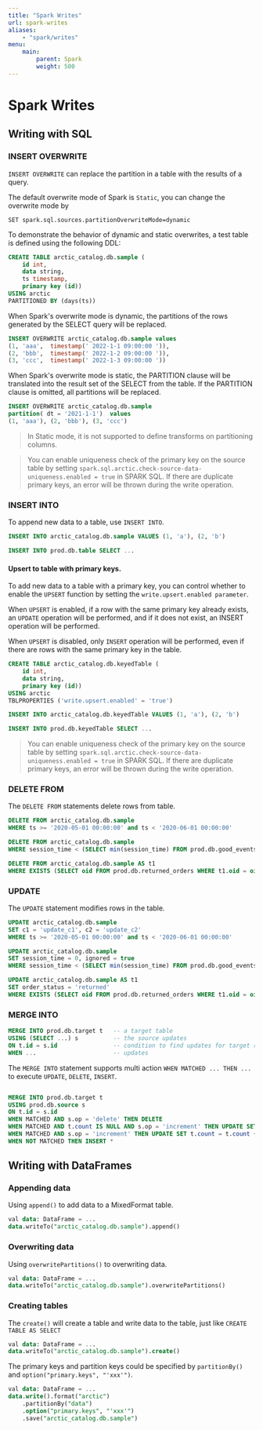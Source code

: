 ```yaml
---
title: "Spark Writes"
url: spark-writes
aliases:
    - "spark/writes"
menu:
    main:
        parent: Spark
        weight: 500
---
```

# Spark Writes
## Writing with SQL

### INSERT OVERWRITE

`INSERT OVERWRITE` can replace the partition in a table with the results of a query.

The default overwrite mode of Spark is `Static`, you can change the overwrite mode by

```
SET spark.sql.sources.partitionOverwriteMode=dynamic
```

To demonstrate the behavior of dynamic and static overwrites, a test table is defined using the following DDL:

```sql
CREATE TABLE arctic_catalog.db.sample (
    id int,
    data string,
    ts timestamp,
    primary key (id))
USING arctic
PARTITIONED BY (days(ts))
```

When Spark's overwrite mode is dynamic, the partitions of the rows generated by the SELECT query will be replaced.

```sql
INSERT OVERWRITE arctic_catalog.db.sample values 
(1, 'aaa',  timestamp(' 2022-1-1 09:00:00 ')), 
(2, 'bbb',  timestamp(' 2022-1-2 09:00:00 ')), 
(3, 'ccc',  timestamp(' 2022-1-3 09:00:00 '))
```

When Spark's overwrite mode is static, the PARTITION clause will be translated into the result set of the SELECT from
the table. If the PARTITION clause is omitted, all partitions will be replaced.

```sql
INSERT OVERWRITE arctic_catalog.db.sample 
partition( dt = '2021-1-1')  values 
(1, 'aaa'), (2, 'bbb'), (3, 'ccc') 
```

> In Static mode, it is not supported to define transforms on partitioning columns.

> You can enable uniqueness check of the primary key on the source table by setting
> `spark.sql.arctic.check-source-data-uniqueness.enabled = true` in SPARK SQL. If there are duplicate primary keys,
> an error will be thrown during the write operation.

### INSERT INTO

To append new data to a table, use `INSERT INTO`.

```sql
INSERT INTO arctic_catalog.db.sample VALUES (1, 'a'), (2, 'b')

INSERT INTO prod.db.table SELECT ...
```

#### Upsert to table with primary keys.

To add new data to a table with a primary key, you can control whether to enable the `UPSERT` function by setting
the `write.upsert.enabled parameter`.

When `UPSERT` is enabled, if a row with the same primary key already exists, an `UPDATE` operation will be performed, 
and if it does not exist, an INSERT operation will be performed.

When `UPSERT` is disabled, only `INSERT` operation will be performed, 
even if there are rows with the same primary key in the table.

```sql
CREATE TABLE arctic_catalog.db.keyedTable (
    id int,
    data string,
    primary key (id))
USING arctic
TBLPROPERTIES ('write.upsert.enabled' = 'true')
```

```sql
INSERT INTO arctic_catalog.db.keyedTable VALUES (1, 'a'), (2, 'b')

INSERT INTO prod.db.keyedTable SELECT ...
```

> You can enable uniqueness check of the primary key on the source table by setting
> `spark.sql.arctic.check-source-data-uniqueness.enabled = true` in SPARK SQL. If there are duplicate primary keys,
> an error will be thrown during the write operation.
> 
### DELETE FROM

The `DELETE FROM` statements delete rows from table.

```sql
DELETE FROM arctic_catalog.db.sample
WHERE ts >= '2020-05-01 00:00:00' and ts < '2020-06-01 00:00:00'

DELETE FROM arctic_catalog.db.sample
WHERE session_time < (SELECT min(session_time) FROM prod.db.good_events)

DELETE FROM arctic_catalog.db.sample AS t1
WHERE EXISTS (SELECT oid FROM prod.db.returned_orders WHERE t1.oid = oid)
```

### UPDATE

The `UPDATE` statement modifies rows in the table.

```sql
UPDATE arctic_catalog.db.sample
SET c1 = 'update_c1', c2 = 'update_c2'
WHERE ts >= '2020-05-01 00:00:00' and ts < '2020-06-01 00:00:00'

UPDATE arctic_catalog.db.sample
SET session_time = 0, ignored = true
WHERE session_time < (SELECT min(session_time) FROM prod.db.good_events)

UPDATE arctic_catalog.db.sample AS t1
SET order_status = 'returned'
WHERE EXISTS (SELECT oid FROM prod.db.returned_orders WHERE t1.oid = oid)
```

### MERGE INTO

```sql 
MERGE INTO prod.db.target t   -- a target table
USING (SELECT ...) s          -- the source updates
ON t.id = s.id                -- condition to find updates for target rows
WHEN ...                      -- updates
```

The `MERGE INTO` statement supports multi action `WHEN MATCHED ... THEN ...` to execute `UPDATE`, `DELETE`, `INSERT`.

```sql 

MERGE INTO prod.db.target t   
USING prod.db.source s       
ON t.id = s.id             
WHEN MATCHED AND s.op = 'delete' THEN DELETE
WHEN MATCHED AND t.count IS NULL AND s.op = 'increment' THEN UPDATE SET t.count = 0
WHEN MATCHED AND s.op = 'increment' THEN UPDATE SET t.count = t.count + 1          
WHEN NOT MATCHED THEN INSERT *

```

## Writing with DataFrames

### Appending data

Using `append()` to add data to a MixedFormat table.

```sql
val data: DataFrame = ...
data.writeTo("arctic_catalog.db.sample").append()
```
 
### Overwriting data

Using `overwritePartitions()` to overwriting data.

```sql
val data: DataFrame = ...
data.writeTo("arctic_catalog.db.sample").overwritePartitions()
```

### Creating tables

The `create()` will create a table and write data to the table, just like `CREATE TABLE AS SELECT`

```sql
val data: DataFrame = ...
data.writeTo("arctic_catalog.db.sample").create()
```

The primary keys and partition keys could be specified by `partitionBy()` and `option("primary.keys", "'xxx'")`.

```sql
val data: DataFrame = ...
data.write().format("arctic")
    .partitionBy("data")
    .option("primary.keys", "'xxx'")
    .save("arctic_catalog.db.sample")
```

